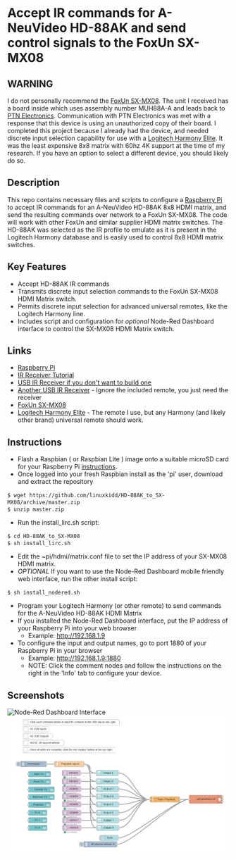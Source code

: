 # Accept IR commands for A-NeuVideo HD-88AK and send control signals to the FoxUn SX-MX08

## WARNING ##
I do not personally recommend the [FoxUn SX-MX08](http://foxun.com/product_detail_836.html).  The unit I received has a board inside which uses assembly number MUH88A-A and leads back to [PTN Electronics](http://ptnelectronics.com/product/showproduct.php?lang=en&id=34).  Communication with PTN Electronics was met with a response that this device is using an unauthorized copy of their board.  I completed this project because I already had the device, and needed discrete input selection capability for use with a [Logitech Harmony Elite](http://amzn.to/2k5I8Wp).  It was the least expensive 8x8 matrix with 60hz 4K support at the time of my research.  If you have an option to select a different device, you should likely do so.

## Description ##
This repo contains necessary files and scripts to configure a [Raspberry Pi](http://amzn.to/2kvagTB) to accept IR commands for an A-NeuVideo HD-88AK 8x8 HDMI matrix, and send the resulting commands over network to a FoxUn SX-MX08.  The code will work with other FoxUn and similar supplier HDMI matrix switches.  The HD-88AK was selected as the IR profile to emulate as it is present in the Logitech Harmony database and is easily used to control 8x8 HDMI matrix switches.

## Key Features ##
- Accept HD-88AK IR commands
- Transmits discrete input selection commands to the FoxUn SX-MX08 HDMI Matrix switch.
- Permits discrete input selection for advanced universal remotes, like the Logitech Harmony line.
- Includes script and configuration for *optional* Node-Red Dashboard interface to control the SX-MX08 HDMI Matrix switch.

## Links ##
- [Raspberry Pi](http://amzn.to/2kvagTB)
- [IR Receiver Tutorial](https://learn.adafruit.com/using-an-ir-remote-with-a-raspberry-pi-media-center/overview)
- [USB IR Receiver if you don't want to build one](http://amzn.to/2jgSM8y)
- [Another USB IR Receiver](http://amzn.to/2k5SANH) - Ignore the included remote, you just need the receiver
- [FoxUn SX-MX08](http://foxun.com/product_detail_836.html)
- [Logitech Harmony Elite](http://amzn.to/2k5I8Wp) - The remote I use, but any Harmony (and likely other brand) universal remote should work.


## Instructions ##
- Flash a Raspbian ( or Raspbian Lite ) image onto a suitable microSD card for your Raspberry Pi [instructions](https://www.raspberrypi.org/documentation/installation/installing-images/).
- Once logged into your fresh Raspbian install as the 'pi' user, download and extract the repository
```
$ wget https://github.com/linuxkidd/HD-88AK_to_SX-MX08/archive/master.zip
$ unzip master.zip
```
- Run the install_lirc.sh script:
```
$ cd HD-88AK_to_SX-MX08
$ sh install_lirc.sh
```
- Edit the ~pi/hdmi/matrix.conf file to set the IP address of your SX-MX08 HDMI matrix.
- *OPTIONAL* If you want to use the Node-Red Dashboard mobile friendly web interface, run the other install script:
```
$ sh install_nodered.sh
```
- Program your Logitech Harmony (or other remote) to send commands for the A-NeuVideo HD-88AK HDMI Matrix
- If you installed the Node-Red Dashboard interface, put the IP address of your Raspberry Pi into your web browser
  - Example: http://192.168.1.9
- To configure the input and output names, go to port 1880 of your Raspberry Pi in your browser
  - Example: http://192.168.1.9:1880
  - NOTE: Click the comment nodes and follow the instructions on the right in the 'Info' tab to configure your device.

## Screenshots ##
![Node-Red Dashboard Interface](https://raw.githubusercontent.com/linuxkidd/HD-88AK_to_SX-MX08/master/images/Node-Red-Interface.png)
![Node-Red Flows](https://raw.githubusercontent.com/linuxkidd/HD-88AK_to_SX-MX08/master/images/Node-Red-Flows.png)

